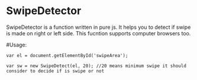 # SwipeDetector

SwipeDetector is a function written in pure js. It helps you to detect if swipe is made on right or left side. This fucntion supports computer browsers too.

#Usage:



`var el = document.getElementById('swipeArea');`
 
`var sw = new SwipeDetect(el, 20); //20 means minimum swipe it should consider to decide if is swipe or not`


